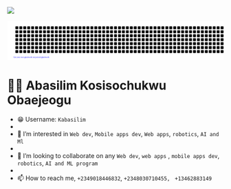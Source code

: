 <p align="left"> <img src="https://komarev.com/ghpvc/?username=kabasilim&label=visitors%20&color=202124&style=plastic"/> </p>

![gitartwork](gitartwork.svg)

# 🧑‍💻 Abasilim Kosisochukwu Obaejeogu

- 😁 Username: ``Kabasilim``
- 
- 👀 I’m interested in ``Web dev``, ``Mobile apps dev``, ``Web apps``, ``robotics``, ``AI and Ml``
- 
- 💞️ I’m looking to collaborate on any ``Web dev``, ``web apps`` , ``mobile apps dev``, ``robotics``, ``AI and ML program``
-  
- 📫 How to reach me, ``+2349018446832``, ``+2348030710455, `` ``+13462883149``

<!--[website]: https://kocador/-->
[twitter]: https://twitter.com/Abasilim_Odogwu
[linkedin]: https://www.linkedin.com/in/kosisochukwu-abasilim/
<!--[blog]: https://blog.kocardor.tk/-->
[Discord]: https://discordapp.com/users/kabasilim
